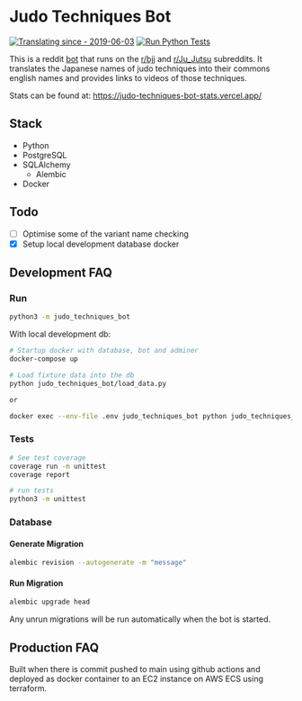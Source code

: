 # Judo Techniques Bot

[![Translating since - 2019-06-03](https://img.shields.io/badge/Translating_since-2019--06--03-2ea44f)](https://judo-techniques-bot-stats.vercel.app/) [![Run Python Tests](https://github.com/AbundantSalmon/judo-techniques-bot/actions/workflows/cy.yml/badge.svg)](https://github.com/AbundantSalmon/judo-techniques-bot/actions/workflows/cy.yml)

This is a reddit [bot](https://www.reddit.com/user/JudoTechniquesBot/)
that runs on the [r/bjj](https://www.reddit.com/r/bjj/) and [r/Ju_Jutsu](https://www.reddit.com/r/Ju_Jutsu/)
subreddits. It translates the Japanese names of judo techniques into their
commons english names and provides links to videos of those techniques.

Stats can be found at: <https://judo-techniques-bot-stats.vercel.app/>

## Stack

- Python
- PostgreSQL
- SQLAlchemy
  - Alembic
- Docker

## Todo

- [ ] Optimise some of the variant name checking
- [x] Setup local development database docker

## Development FAQ

### Run

```bash
python3 -m judo_techniques_bot
```

With local development db:

```bash
# Startup docker with database, bot and adminer
docker-compose up

# Load fixture data into the db
python judo_techniques_bot/load_data.py

or

docker exec --env-file .env judo_techniques_bot python judo_techniques_bot/load_data.py
```

### Tests

```bash
# See test coverage
coverage run -m unittest
coverage report

# run tests
python3 -m unittest
```

### Database

#### Generate Migration

```bash
alembic revision --autogenerate -m "message"
```

#### Run Migration

```bash
alembic upgrade head
```

Any unrun migrations will be run automatically when the bot is started.

## Production FAQ

Built when there is commit pushed to main using github actions and deployed as docker container to an EC2 instance on AWS ECS using terraform.
